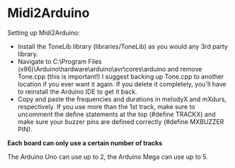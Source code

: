 # Midi2Arduino

Setting up Midi2Arduino:

- Install the ToneLib library (libraries/ToneLib) as you would any 3rd party library.
- Navigate to C:\Program Files (x86)\Arduino\hardware\arduino\avr\cores\arduino and remove Tone.cpp (this is important!) I suggest backing up Tone.cpp to another location if you ever want it again. If you delete it completely, you'll have to reinstall the Arduino IDE to get it back.
- Copy and paste the frequencies and durations in melodyX and mXdurs, respectively. If you use more than the 1st track, make sure to uncomment the define statements at the top (#define TRACKX) and make sure your buzzer pins are defined correctly (#define MXBUZZER PIN).

__Each board can only use a certain number of tracks__

The Arduino Uno can use up to 2, the Arduino Mega can use up to 5.
